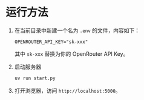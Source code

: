 # 运行方法

1. 在当前目录中新建一个名为 `.env` 的文件，内容如下：

   ```text
   OPENROUTER_API_KEY="sk-xxx"
   ```

   其中 `sk-xxx` 替换为你的 OpenRouter API Key。

2. 启动服务器

   ```bash
   uv run start.py
   ```

3. 打开浏览器，访问 `http://localhost:5000`。